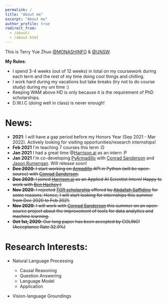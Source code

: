 ```yaml
---
permalink: /
title: "About me"
excerpt: "About me"
author_profile: true
redirect_from: 
  - /about/
  - /about.html
---
```


This is Terry Yue Zhuo [@MONASHINFO](https://umlt.infotech.monash.edu/) & [@UNSW](https://www.unsw.edu.au/).  

**My Rules**:
* I spend 3-4 weeks (out of 12 weeks) in total on my coursework during each term and the rest of my time doing cool things and chilling.
* I work hard during my vacations but take breaks (try not to do course study) during my uni time :) 
* Keeping WAM above HD is only because it is the requirement of PhD scholarships.
* D.W.I.C (doing well in class) is never enough!

News:
======
* **2021**: I will have a gap period before my Honors Year (Sep 2021 - Mar 2022). Actively looking for visiting opportunities/research internships!
* **Feb 2021** I'm teaching 7 courses this term :D
* **Jan 2021** I had a great time @[Harrison.ai](https://www.harrison.ai/) as an intern :P
* **Jan 2021** I'm co-developing [PyArmadillo](https://pyarma.sourceforge.io/) with [Conrad Sanderson](http://conradsanderson.id.au/) and [Jason Rumengan](https://www.jasonrumengan.my.id/). Will release soon!
* ~~**Dec 2020**: I start working on [Armadillo](http://arma.sourceforge.net/) API in Python (will be open-source) with [Conrad Sanderson](http://conradsanderson.id.au/).~~ 
* ~~**Dec 2020**: I joined [Harrison.ai](https://www.harrison.ai/) as an Applied AI Scientist Intern! Happy to work with [Ben Hachey](http://benhachey.info/):)~~
* ~~**Nov 2020**: I rejected [TOR scholarship](https://www.engineering.unsw.edu.au/student-life/taste-of-research/advertised-taste-of-research-areas) offered by [Abdallah Saffidine](https://cgi.cse.unsw.edu.au/~abdallahs/) for some reasons. Hence, 
I will start looking for internships this summer from Dec 2020 to Feb 2021.~~
* ~~**Nov 2020**: I will work with [Conrad Sanderson](http://conradsanderson.id.au/) this summer on an open-source project about the improvement of tools for data analytics and machine learning.~~
* ~~**Oct 1st, 2020**: Our long paper has been accepted by COLING! (Acceptance Rate 32.9%)~~



Research Interests:
===================
* Natural Language Processing
  * Causal Reasoning
  * Question Answering
  * Language Model
  * Application

* Vision-language Groundings